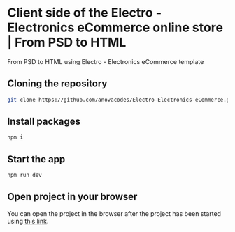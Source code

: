# Client side of the Electro - Electronics eCommerce online store | From PSD to HTML

From PSD to HTML using Electro - Electronics eCommerce template

## Cloning the repository

```bash
git clone https://github.com/anovacodes/Electro-Electronics-eCommerce.git
```

## Install packages

```bash
npm i
```

## Start the app

```bash
npm run dev
```

## Open project in your browser

You can open the project in the browser after the project has been started using [this link](http://localhost:3000/).










